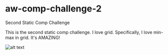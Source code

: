 # aw-comp-challenge-2
Second Static Comp Challenge

This is the second static comp challenge. I love grid. Specifically, I love min-max in grid. It's AMAZING!

![alt text](http://frontend.turing.io/assets/images/static-comp-challenge-2.jpg)
